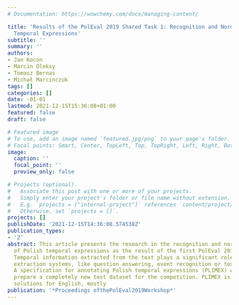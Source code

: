 ```yaml
---
# Documentation: https://wowchemy.com/docs/managing-content/

title: 'Results of the PolEval 2019 Shared Task 1: Recognition and Normalization of
  Temporal Expressions'
subtitle: ''
summary: ''
authors:
- Jan Kocon
- Marcin Oleksy
- Tomasz Bernas
- Michał Marcinczuk
tags: []
categories: []
date: -01-01
lastmod: 2021-12-15T15:36:08+01:00
featured: false
draft: false

# Featured image
# To use, add an image named `featured.jpg/png` to your page's folder.
# Focal points: Smart, Center, TopLeft, Top, TopRight, Left, Right, BottomLeft, Bottom, BottomRight.
image:
  caption: ''
  focal_point: ''
  preview_only: false

# Projects (optional).
#   Associate this post with one or more of your projects.
#   Simply enter your project's folder or file name without extension.
#   E.g. `projects = ["internal-project"]` references `content/project/deep-learning/index.md`.
#   Otherwise, set `projects = []`.
projects: []
publishDate: '2021-12-15T14:36:08.574538Z'
publication_types:
- '2'
abstract: This article presents the research in the recognition and normalization
  of Polish temporal expressions as the result of the first PolEval 2019 shared task.
  Temporal information extracted from the text plays a significant role in many information
  extraction systems, like question answering, event recognition or text summarization.
  A specification for annotating Polish temporal expressions (PLIMEX) was used to
  prepare a completely new test dataset for the competition. PLIMEX is based on state-of-the-art
  solutions for English, mostly
publication: '*Proceedings ofthePolEval2019Workshop*'
---
```

